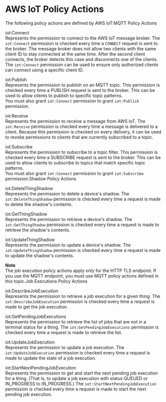 # AWS IoT Policy Actions<a name="policy-actions"></a>

The following policy actions are defined by AWS IoT:MQTT Policy Actions

iot:Connect  
Represents the permission to connect to the AWS IoT message broker\. The `iot:Connect` permission is checked every time a `CONNECT` request is sent to the broker\. The message broker does not allow two clients with the same client ID to stay connected at the same time\. After the second client connects, the broker detects this case and disconnects one of the clients\. The `iot:Connect` permission can be used to ensure only authorized clients can connect using a specific client ID\.

iot:Publish  
Represents the permission to publish on an MQTT topic\. This permission is checked every time a PUBLISH request is sent to the broker\. This can be used to allow clients to publish to specific topic patterns\.  
You must also grant `iot:Connect` permission to grant `iot:Publish` permission\.

iot:Receive  
Represents the permission to receive a message from AWS IoT\. The `iot:Receive` permission is checked every time a message is delivered to a client\. Because this permission is checked on every delivery, it can be used to revoke permissions to clients that are currently subscribed to a topic\.

iot:Subscribe  
Represents the permission to subscribe to a topic filter\. This permission is checked every time a SUBSCRIBE request is sent to the broker\. This can be used to allow clients to subscribe to topics that match specific topic patterns\.  
You must also grant `iot:Connect` permission to grant `iot:Subscribe` permission\.Shadow Policy Actions

iot:DeleteThingShadow  
Represents the permission to delete a device's shadow\. The `iot:DeleteThingShadow` permission is checked every time a request is made to delete the shadow's contents\.

iot:GetThingShadow  
Represents the permission to retrieve a device's shadow\. The `iot:GetThingShadow` permission is checked every time a request is made to retrieve the shadow's contents\.

iot:UpdateThingShadow  
Represents the permission to update a device's shadow\. The `iot:UpdateThingShadow` permission is checked every time a request is made to update the shadow's contents\.

**Note**  
The job execution policy actions apply only for the HTTP TLS endpoint\. If you use the MQTT endpoint, you must use MQTT policy actions defined in this topic\.Job Executions Policy Actions

iot:DescribeJobExecution  
Represents the permission to retrieve a job execution for a given thing\. The `iot:DescribeJobExecution` permission is checked every time a request is made to get the job execution\.

iot:GetPendingJobExecutions  
Represents the permission to retrieve the list of jobs that are not in a terminal status for a thing\. The `iot:GetPendingJobExecutions` permission is checked every time a request is made to retrieve the list\. 

iot:UpdateJobExecution  
Represents the permission to update a job execution\. The `iot:UpdateJobExecution` permission is checked every time a request is made to update the state of a job execution\.

iot:StartNextPendingJobExecution  
Represents the permission to get and start the next pending job execution for a thing\. \(That is, to update a job execution with status QUEUED or IN\_PROGRESS to IN\_PROGRESS\.\) The `iot:StartNextPendingJobExecution` permission is checked every time a request is made to start the next pending job execution\.